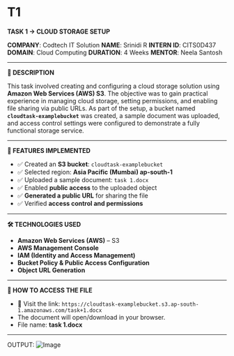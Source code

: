# T1
**TASK 1 → CLOUD STORAGE SETUP**

**COMPANY**: Codtech IT Solution
**NAME**: Srinidi R
**INTERN ID**: CITS0D437
**DOMAIN**: Cloud Computing
**DURATION**: 4 Weeks
**MENTOR**: Neela Santosh

---

**📄 DESCRIPTION**

This task involved creating and configuring a cloud storage solution using **Amazon Web Services (AWS) S3**. The objective was to gain practical experience in managing cloud storage, setting permissions, and enabling file sharing via public URLs. As part of the setup, a bucket named **`cloudtask-examplebucket`** was created, a sample document was uploaded, and access control settings were configured to demonstrate a fully functional storage service.

---

**🌟 FEATURES IMPLEMENTED**

* ✅ Created an **S3 bucket**: `cloudtask-examplebucket`
* ✅ Selected region: **Asia Pacific (Mumbai) ap-south-1**
* ✅ Uploaded a sample document: `task 1.docx`
* ✅ Enabled **public access** to the uploaded object
* ✅ **Generated a public URL** for sharing the file
* ✅ Verified **access control and permissions**

---

**🛠 TECHNOLOGIES USED**

* **Amazon Web Services (AWS)** – S3
* **AWS Management Console**
* **IAM (Identity and Access Management)**
* **Bucket Policy & Public Access Configuration**
* **Object URL Generation**

---

**🔗 HOW TO ACCESS THE FILE**

* 📎 Visit the link:
  `https://cloudtask-examplebucket.s3.ap-south-1.amazonaws.com/task+1.docx`
* The document will open/download in your browser.
* File name: **task 1.docx**

---

OUTPUT:
![Image](https://github.com/user-attachments/assets/22b7e221-c55c-481d-a124-d79027196dc7)
